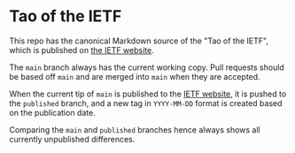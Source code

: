 # Tao of the IETF

This repo has the canonical Markdown source of the "Tao of the IETF", which is
published on [the IETF website](https://ietf.org/tao.html).

The `main` branch always has the current working copy. Pull requests should be
based off `main` and are merged into `main` when they are accepted.

When the current tip of `main` is published to the [IETF
website](https://ietf.org/tao.html), it is pushed to the `published` branch, and
a new tag in `YYYY-MM-DD` format is created based on the publication date.

Comparing the `main` and `published` branches hence always shows all currently
unpublished differences.
